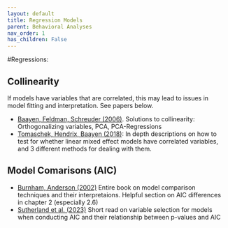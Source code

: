 ```yaml
---
layout: default
title: Regression Models
parent: Behavioral Analyses
nav_order: 1
has_children: False
---
```



#Regressions:

## Collinearity
If models have variables that are correlated, this may lead to issues in model fitting and interpretation. See papers below.

- [Baayen, Feldman, Schreuder (2006)](https://www.sciencedirect.com/science/article/pii/S0749596X06000441?casa_token=zYdOGPShiUEAAAAA:Kd7S5f0hcqvulHaQGykfNxYNKkejonV5TU5ybcYTmz6mlGriO3vPtWrffOJIwvm0wncdFdA). Solutions to collinearity: Orthogonalizing variables, PCA, PCA-Regressions
- [Tomaschek, Hendrix, Baayen (2018)](https://www.sciencedirect.com/science/article/pii/S0095447017302292): In depth descriptions on how to test for whether linear mixed effect models have correlated variables, and 3 different methods for dealing with them.

## Model Comarisons (AIC)
- [Burnham, Anderson (2002)](https://link.springer.com/book/10.1007/b97636?utm_source=chatgpt.com) Entire book on model comparison techniques and their interpretaions. Helpful section on AIC differences in chapter 2 (especially 2.6)
- [Sutherland et al. (2023)](https://royalsocietypublishing.org/doi/full/10.1098/rspb.2023.1261) Short read on variable selection for models when conducting AIC and their relationship between p-values and AIC
